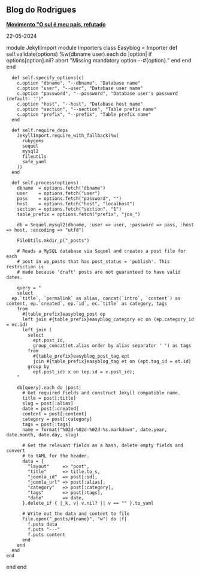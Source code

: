 ## Blog do Rodrigues

[**Movimento "O sul é meu país, refutado**](22-05-2024-Movimento-o-sul-é-meu-país-refutado.md)

22-05-2024


module JekyllImport
  module Importers
    class Easyblog < Importer
      def self.validate(options)
        %w(dbname user).each do |option|
          if options[option].nil?
            abort "Missing mandatory option --#{option}."
          end
        end
      end

      def self.specify_options(c)
        c.option "dbname", "--dbname", "Database name"
        c.option "user", "--user", "Database user name"
        c.option "password", "--password", "Database user's password (default: '')"
        c.option "host", "--host", "Database host name"
        c.option "section", "--section", "Table prefix name"
        c.option "prefix", "--prefix", "Table prefix name"
      end

      def self.require_deps
        JekyllImport.require_with_fallback(%w(
          rubygems
          sequel
          mysql2
          fileutils
          safe_yaml
        ))
      end

      def self.process(options)
        dbname  = options.fetch("dbname")
        user    = options.fetch("user")
        pass    = options.fetch("password", "")
        host    = options.fetch("host", "localhost")
        section = options.fetch("section", "1")
        table_prefix = options.fetch("prefix", "jos_")

        db = Sequel.mysql2(dbname, :user => user, :password => pass, :host => host, :encoding => "utf8")

        FileUtils.mkdir_p("_posts")

        # Reads a MySQL database via Sequel and creates a post file for each
        # post in wp_posts that has post_status = 'publish'. This restriction is
        # made because 'draft' posts are not guaranteed to have valid dates.

        query = "
        select
	  ep.`title`, `permalink` as alias, concat(`intro`, `content`) as content, ep.`created`, ep.`id`, ec.`title` as category, tags
        from
          #{table_prefix}easyblog_post ep
          left join #{table_prefix}easyblog_category ec on (ep.category_id = ec.id)
          left join (
            select
              ept.post_id,
              group_concat(et.alias order by alias separator ' ') as tags
            from
              #{table_prefix}easyblog_post_tag ept
              join #{table_prefix}easyblog_tag et on (ept.tag_id = et.id)
            group by
              ept.post_id) x on (ep.id = x.post_id);
        "

        db[query].each do |post|
          # Get required fields and construct Jekyll compatible name.
          title = post[:title]
          slug = post[:alias]
          date = post[:created]
          content = post[:content]
          category = post[:category]
          tags = post[:tags]
          name = format("%02d-%02d-%02d-%s.markdown", date.year, date.month, date.day, slug)

          # Get the relevant fields as a hash, delete empty fields and convert
          # to YAML for the header.
          data = {
            "layout"     => "post",
            "title"      => title.to_s,
            "joomla_id"  => post[:id],
            "joomla_url" => post[:alias],
            "category"   => post[:category],
            "tags"       => post[:tags],
            "date"       => date,
          }.delete_if { |_k, v| v.nil? || v == "" }.to_yaml

          # Write out the data and content to file
          File.open("_posts/#{name}", "w") do |f|
            f.puts data
            f.puts "---"
            f.puts content
          end
        end
      end
    end
  end
end
